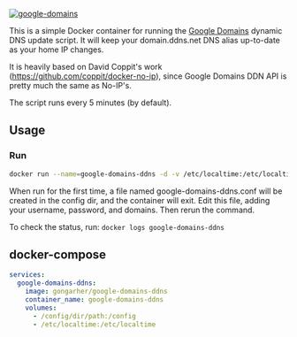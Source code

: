 [![google-domains](https://upload.wikimedia.org/wikipedia/commons/4/4a/Google_Domains_logo.svg)](https://domains.google/)

This is a simple Docker container for running the [Google Domains](https://domains.google/) dynamic DNS update script. It will keep your domain.ddns.net DNS alias up-to-date as your home IP changes. 

It is heavily based on David Coppit's work (https://github.com/coppit/docker-no-ip), since Google Domains DDN API is pretty much the same as No-IP's.

The script runs every 5 minutes (by default).

## Usage

### Run

```bash
docker run --name=google-domains-ddns -d -v /etc/localtime:/etc/localtime -v /config/dir/path:/config gongarher/google-domains-ddns
```

When run for the first time, a file named google-domains-ddns.conf will be created in the config dir, and the container will exit. Edit this file, adding your username, password, and domains. Then rerun the command.

To check the status, run: `docker logs google-domains-ddns`


## docker-compose
```yaml
services:
  google-domains-ddns:
    image: gongarher/google-domains-ddns
    container_name: google-domains-ddns
    volumes:
      - /config/dir/path:/config
      - /etc/localtime:/etc/localtime
```
